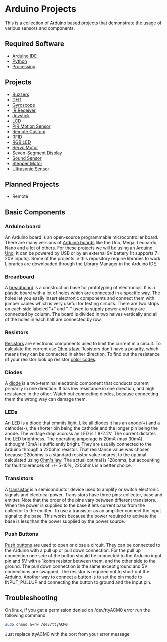 # Arduino Projects

This is a collection of [Arduino](https://www.arduino.cc/) based projects that demonstrate the usage of various sensors and components.

## Required Software

- [Arduino IDE](https://www.arduino.cc/en/Main/Software)
- [Python](https://www.python.org/downloads/)
- [Processing](https://processing.org/download/)

## Projects

- [Buzzers](https://github.com/VladimirV99/Arduino-Projects/tree/master/Buzzers)
- [DHT](https://github.com/VladimirV99/Arduino-Projects/tree/master/DHT)
- [Gyroscope](https://github.com/VladimirV99/Arduino-Projects/tree/master/Gyroscope)
- [IR Receiver](https://github.com/VladimirV99/Arduino-Projects/tree/master/IR_Receiver)
- [Joystick](https://github.com/VladimirV99/Arduino-Projects/tree/master/Joystick)
- [LCD](https://github.com/VladimirV99/Arduino-Projects/tree/master/LCD)
- [PIR Motion Sensor](https://github.com/VladimirV99/Arduino-Projects/tree/master/PIR_Motion_Sensor)
- [Remote Custom](https://github.com/VladimirV99/Arduino-Projects/tree/master/Remote_Custom)
- [RFID](https://github.com/VladimirV99/Arduino-Projects/tree/master/RFID)
- [RGB LED](https://github.com/VladimirV99/Arduino-Projects/tree/master/RGB_LED)
- [Servo Motor](https://github.com/VladimirV99/Arduino-Projects/tree/master/Servo_Motor)
- [Seven-Segment Display](https://github.com/VladimirV99/Arduino-Projects/tree/master/Seven_Segment_Display)
- [Sound Sensor](https://github.com/VladimirV99/Arduino-Projects/tree/master/Sound_Sensor)
- [Stepper Motor](https://github.com/VladimirV99/Arduino-Projects/tree/master/Stepper_Motor)
- [Ultrasonic Sensor](https://github.com/VladimirV99/Arduino-Projects/tree/master/Ultrasonic_Sensor)

## Planned Projects

- Remote

## Basic Components

### Arduino board

An Arduino board is an open-source programmable microcontroller board. There are many versions of [Arduino boards](https://en.wikipedia.org/wiki/List_of_Arduino_boards_and_compatible_systems) like the Uno, Mega, Leonardo, Nano and a lot of others. For these projects we will be using an [Arduino Uno](https://en.wikipedia.org/wiki/Arduino_Uno). It can be powered by USB or by an external 9V battery (It supports 7-20V inputs). Some of the projects in this repository require libraries to work. Libraries are downloaded through the Library Manager in the Arduino IDE.

### Breadboard

A [breadboard](https://en.wikipedia.org/wiki/Breadboard) is a construction base for prototyping of electronics. It is a plastic board with a lot of holes which are connected in a specific way. The holes let you easily insert electronic components and connect them with jumper cables which is very useful for testing circuits. There are two strips on each side labeled "+" and "-" used to supply power and they are connected by column. The board is divided in two halves vertically and all of the holes in each half are connected by row.

### Resistors

[Resistors](https://en.wikipedia.org/wiki/Resistor) are electronic components used to limit the current in a circuit. To calculate the current use [Ohm's law](https://en.wikipedia.org/wiki/Ohm%27s_law). Resistors don't have a polarity, which means they can be connected in either direction. To find out the resistance of your resistor look up resistor [color codes](https://en.wikipedia.org/wiki/Electronic_color_code).

### Diodes

A [diode](https://en.wikipedia.org/wiki/Diode) is a two-terminal electronic component that conducts current primarily in one direction. It has low resistance in one direction, and high resistance in the other. Watch out connecting diodes, because connecting them the wrong way can damage them.

### LEDs

An [LED](https://en.wikipedia.org/wiki/Light-emitting_diode) is a diode that emmits light. Like all diodes it has an anode(+) and a cathode(-), the shorter pin being the cathode and the longer pin being the anode. The voltage drop accross an LED is 1.8-2.2V. The current dictates the LED brightness. The operating amperage is 20mA (max 30mA), althought 10mA is sufficiently bright. They are usually connected to the Arduino through a 220ohm resistor. That resistance value was chosen because 220ohms is a standard resistor value nearest to the optimal calculated using [Ohm's law](https://en.wikipedia.org/wiki/Ohm%27s_law). The actual optimal is 128ohms, but accounting for fault tolerances of +/- 5-10%, 220ohms is a better choice.

### Transistors

A [transistor](https://en.wikipedia.org/wiki/Transistor) is a semiconductor device used to amplify or switch electronic signals and electrical power. Transistors have three pins: collector, base and emitter. Note that the order of the pins vary between different transistors. When the power is supplied to the base it lets current pass from the collector to the emitter. To use a transistor as an amplifier connect the input signal to the base. This works because the power required to activate the base is less than the power supplied by the power source.

### Push Buttons

[Push buttons](https://en.wikipedia.org/wiki/Push-button) are used to open or close a circuit. They can be connected to the Arduino with a pull up or pull down connection. For the pull up connection one side of the button should be connected to the Arduino input pin and 5V with a 1kohm resistor between them, and the other side to the ground. The pull down connection is the same except ground and 5V connections are swapped. The resistor is required not to short out the Arduino. Another way to connect a button is to set the pin mode to INPUT_PULLUP and connecting the button to ground and the input pin.

## Troubleshooting

On linux, if you get a permission denied on /dev/ttyACM0 error run the following command:
```bash
sudo chmod a+rw /dev/ttyACM0
```
Just replace ttyACM0 with the port from your error message

